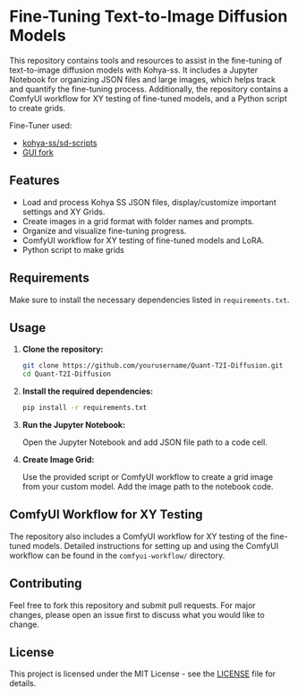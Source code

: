 # Fine-Tuning Text-to-Image Diffusion Models

This repository contains tools and resources to assist in the fine-tuning of text-to-image diffusion models with Kohya-ss. It includes a Jupyter Notebook for organizing JSON files and large images, which helps track and quantify the fine-tuning process. Additionally, the repository contains a ComfyUI workflow for XY testing of fine-tuned models, and a Python script to create grids.

Fine-Tuner used:
- [kohya-ss/sd-scripts](https://github.com/kohya-ss/sd-scripts)
- [GUI fork](https://github.com/bmaltais/kohya_ss)

## Features

- Load and process Kohya SS JSON files, display/customize important settings and XY Grids.
- Create images in a grid format with folder names and prompts.
- Organize and visualize fine-tuning progress.
- ComfyUI workflow for XY testing of fine-tuned models and LoRA.
- Python script to make grids

## Requirements

Make sure to install the necessary dependencies listed in `requirements.txt`.


## Usage

1. **Clone the repository:**

   ```sh
   git clone https://github.com/yourusername/Quant-T2I-Diffusion.git
   cd Quant-T2I-Diffusion

   ```

2. **Install the required dependencies:**

   ```sh
   pip install -r requirements.txt
   ```

3. **Run the Jupyter Notebook:**

   Open the Jupyter Notebook and add JSON file path to a code cell.

4. **Create Image Grid:**

   Use the provided script or ComfyUI workflow to create a grid image from your custom model. Add the image path to the notebook code.

  
## ComfyUI Workflow for XY Testing

The repository also includes a ComfyUI workflow for XY testing of the fine-tuned models. Detailed instructions for setting up and using the ComfyUI workflow can be found in the `comfyui-workflow/` directory.

## Contributing

Feel free to fork this repository and submit pull requests. For major changes, please open an issue first to discuss what you would like to change.

## License

This project is licensed under the MIT License - see the [LICENSE](LICENSE) file for details.

